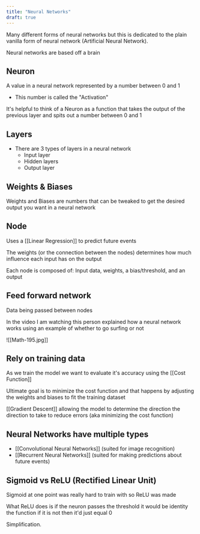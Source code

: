 ```yaml
---
title: "Neural Networks"
draft: true
---
```


Many different forms of neural networks but this is dedicated to the plain vanilla form of neural network (Artificial Neural Network).

Neural networks are based off a brain 

## Neuron

A value in a neural network represented by a number between 0 and 1
- This number is called the "Activation"

It's helpful to think of a Neuron as a function that takes the output of the previous layer and spits out a number between 0 and 1
## Layers

- There are 3 types of layers in a neural network
	- Input layer
	- Hidden layers
	- Output layer

## Weights & Biases

Weights and Biases are numbers that can be tweaked to get the desired output you want in a neural network

## Node

Uses a [[Linear Regression]] to predict future events

The weights (or the connection between the nodes) determines how much influence each input has on the output

Each node is composed of: Input data, weights, a bias/threshold, and an output

## Feed forward network

Data being passed between nodes

In the video I am watching this person explained how a neural network works using an example of whether to go surfing or not

![[Math-195.jpg]]


## Rely on training data

As we train the model we want to evaluate it's accuracy using the [[Cost Function]]

Ultimate goal is to minimize the cost function and that happens by adjusting the weights and biases to fit the training dataset

[[Gradient Descent]] allowing the model to determine the direction the direction to take to reduce errors (aka minimizing the cost function)

## Neural Networks have multiple types

- [[Convolutional Neural Networks]] (suited for image recognition)
- [[Recurrent Neural Networks]] (suited for making predictions about future events)

## Sigmoid vs ReLU (Rectified Linear Unit)

Sigmoid at one point was really hard to train with so ReLU was made

What ReLU does is if the neuron passes the threshold it would be identity the function if it is not then it'd just equal 0

Simplification.